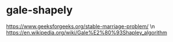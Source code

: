 # gale-shapely

https://www.geeksforgeeks.org/stable-marriage-problem/ \n
https://en.wikipedia.org/wiki/Gale%E2%80%93Shapley_algorithm
